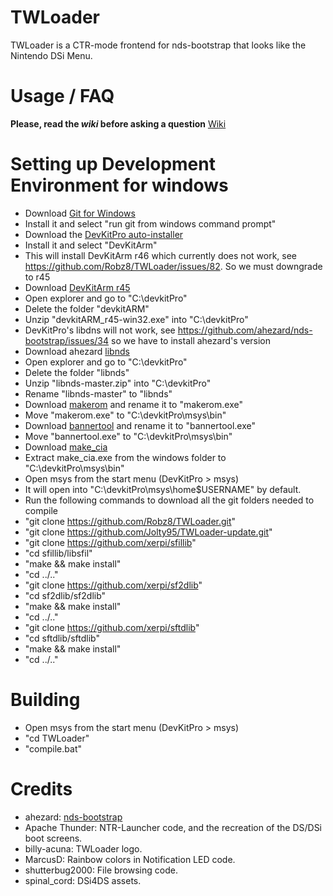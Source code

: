 # TWLoader
TWLoader is a CTR-mode frontend for nds-bootstrap that looks like the Nintendo DSi Menu.

# Usage / FAQ

**Please, read the _wiki_ before asking a question** [Wiki](https://github.com/Robz8/TWLoader/wiki)

# Setting up Development Environment for windows
- Download [Git for Windows](https://git-for-windows.github.io/)
- Install it and select "run git from windows command prompt"
- Download the [DevKitPro auto-installer](http://sourceforge.net/projects/devkitpro/files/Automated%20Installer/)
- Install it and select "DevKitArm"
- This will install DevKitArm r46 which currently does not work, see https://github.com/Robz8/TWLoader/issues/82. So we must downgrade to r45
- Download [DevKitArm r45](https://sourceforge.net/projects/devkitpro/files/devkitARM/devkitARM_r45/)
- Open explorer and go to "C:\devkitPro"
- Delete the folder "devkitARM"
- Unzip "devkitARM_r45-win32.exe" into "C:\devkitPro"
- DevKitPro's libdns will not work, see https://github.com/ahezard/nds-bootstrap/issues/34 so we have to install ahezard's version
- Download ahezard [libnds](https://github.com/ahezard/libnds/archive/master.zip)
- Open explorer and go to "C:\devkitPro"
- Delete the folder "libnds"
- Unzip "libnds-master.zip" into "C:\devkitPro"
- Rename "libnds-master" to "libnds"
- Download [makerom](https://github.com/Steveice10/buildtools/raw/master/3ds/makerom32.exe) and rename it to "makerom.exe"
- Move "makerom.exe" to "C:\devkitPro\msys\bin"
- Download [bannertool](https://github.com/Steveice10/buildtools/raw/master/3ds/bannertool32.exe) and rename it to "bannertool.exe"
- Move "bannertool.exe" to "C:\devkitPro\msys\bin"
- Download [make_cia](https://github.com/ihaveamac/ctr_toolkit/releases/download/make_cia6.4builds/make_cia6.4builds.zip)
- Extract make_cia.exe from the windows folder to "C:\devkitPro\msys\bin"
- Open msys from the start menu (DevKitPro > msys)
- It will open into "C:\devkitPro\msys\home\$USERNAME" by default.
- Run the following commands to download all the git folders needed to compile
- "git clone https://github.com/Robz8/TWLoader.git"
- "git clone https://github.com/Jolty95/TWLoader-update.git"
- "git clone https://github.com/xerpi/sfillib"
- "cd sfillib/libsfil"
- "make && make install"
- "cd ../.."
- "git clone https://github.com/xerpi/sf2dlib"
- "cd sf2dlib/sf2dlib"
- "make && make install"
- "cd ../.."
- "git clone https://github.com/xerpi/sftdlib"
- "cd sftdlib/sftdlib"
- "make && make install"
- "cd ../.."

# Building

- Open msys from the start menu (DevKitPro > msys)
- "cd TWLoader"
- "compile.bat"

# Credits

- ahezard: [nds-bootstrap](https://github.com/ahezard/nds-bootstrap)
- Apache Thunder: NTR-Launcher code, and the recreation of the DS/DSi boot screens.
- billy-acuna: TWLoader logo.
- MarcusD: Rainbow colors in Notification LED code.
- shutterbug2000: File browsing code.
- spinal_cord: DSi4DS assets.
